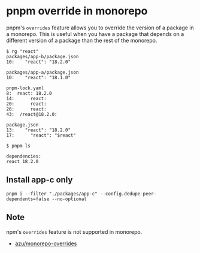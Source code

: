 # pnpm override in monorepo

pnpm's `overrides` feature allows you to override the version of a package in a monorepo.
This is useful when you have a package that depends on a different version of a package than the rest of the monorepo.

```
$ rg "react"
packages/app-b/package.json
10:    "react": "18.2.0"

packages/app-a/package.json
10:    "react": "18.1.0"

pnpm-lock.yaml
8:  react: 18.2.0
14:      react:
20:      react:
26:      react:
43:  /react@18.2.0:

package.json
13:    "react": "18.2.0"
17:      "react": "$react"

$ pnpm ls

dependencies:
react 18.2.0
```

## Install app-c only

```
pnpm i --filter "./packages/app-c" --config.dedupe-peer-dependents=false --no-optional
```

## Note

npm's `overrides` feature is not supported in monorepo.

- [azu/monorepo-overrides](https://github.com/azu/monorepo-overrides)

